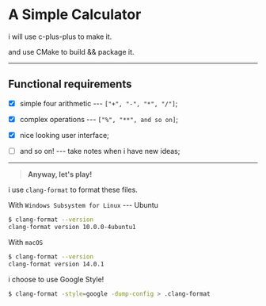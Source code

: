 # A Simple Calculator

i will use c-plus-plus to make it.

and use CMake to build && package it.

---

## Functional requirements

- [x] simple four arithmetic --- `["+", "-", "*", "/"]`;

- [x] complex operations --- `["%", "**", and so on]`;

- [x] nice looking user interface;

- [ ] and so on! --- take notes when i have new ideas;

---

> **Anyway, let's play!**

i use `clang-format` to format these files.

With `Windows Subsystem for Linux` --- Ubuntu

```bash
$ clang-format --version
clang-format version 10.0.0-4ubuntu1
```

With `macOS`

```bash
$ clang-format --version
clang-format version 14.0.1
```

i choose to use Google Style!

```bash
$ clang-format -style=google -dump-config > .clang-format
```
